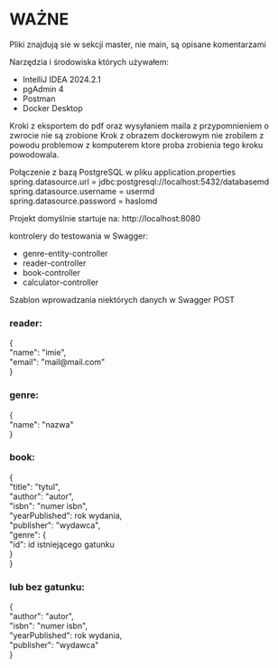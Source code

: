 <h1>WAŻNE</h1>

Pliki znajdują sie w sekcji master, nie main, są opisane komentarzami

Narzędzia i środowiska których używałem:
* IntelliJ IDEA 2024.2.1
* pgAdmin 4
* Postman
* Docker Desktop

Kroki z eksportem do pdf oraz wysyłaniem maila z przypomnieniem o zwrocie nie są zrobione 
Krok z obrazem dockerowym nie zrobilem z powodu problemow z komputerem ktore proba zrobienia tego kroku powodowala.

Połączenie z bazą PostgreSQL w pliku application.properties</br>
spring.datasource.url = jdbc:postgresql://localhost:5432/databasemd</br>
spring.datasource.username = usermd</br>
spring.datasource.password = haslomd</br>

Projekt domyślnie startuje na:
http://localhost:8080

kontrolery do testowania w Swagger:
* genre-entity-controller
* reader-controller
* book-controller
* calculator-controller

Szablon wprowadzania niektórych danych w Swagger POST

<h3>reader:</h3>
{</br>
  "name": "imie",</br>
  "email": "mail@mail.com"</br>
}</br>
<h3>genre:</h3>
{</br>
  "name": "nazwa"</br>
}
<h3>book:</h3>
{</br>
  "title": "tytul",</br>
  "author": "autor",</br>
  "isbn": "numer isbn",</br>
  "yearPublished": rok wydania,</br>
  "publisher": "wydawca",</br>
  "genre": {</br>
    "id": id istniejącego gatunku</br>
     }</br>
}</br>
<h3>lub bez gatunku:</h3>
{</br
  "title": "tytul",</br>
  "author": "autor",</br>
  "isbn": "numer isbn",</br>
  "yearPublished": rok wydania,</br>
  "publisher": "wydawca"</br>
}
